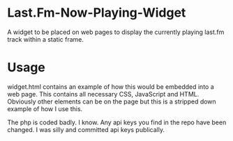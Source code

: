 # Last.Fm-Now-Playing-Widget
A widget to be placed on web pages to display the currently playing last.fm track within a static frame.

# Usage
widget.html contains an example of how this would be embedded into a web page. This contains all necessary CSS, JavaScript and HTML. Obviously other elements can be on the page but this is a stripped down example of how I use this. 

The php is coded badly. I know. Any api keys you find in the repo have been changed. I was silly and committed api keys publically.